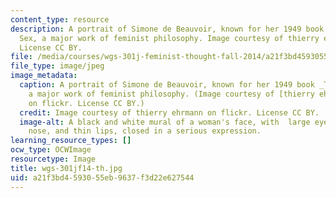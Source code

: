 ```yaml
---
content_type: resource
description: A portrait of Simone de Beauvoir, known for her 1949 book The Second
  Sex, a major work of feminist philosophy. Image courtesy of thierry ehrmann on flickr.
  License CC BY.
file: /media/courses/wgs-301j-feminist-thought-fall-2014/a21f3bd4593055eb9637f3d22e627544_wgs-301jf14-th.jpg
file_type: image/jpeg
image_metadata:
  caption: A portrait of Simone de Beauvoir, known for her 1949 book _The Second Sex_,
    a major work of feminist philosophy. (Image courtesy of [thierry ehrmann](https://www.flickr.com/photos/home_of_chaos/9334876056/in/photolist-fdTFqU-wsDMw-cTDkUy-7UmBgo-4vSFxQ-duRr3A-8hWgsL-wsFmj-7VroDh-fM92QP-4CmvLW-cTHmPy-4ysptC-arWZpk-arWCJ4-9T6yS9-bCxyEf-9T6yiE-9T3Hb4-q7XMRH-9T6Kmq-dbNF6y-6k2D9T-arX71D-d7vr61-dcURU5-csPZnL-42UnsN-cTHmo7-d7vkfY-d7vhqN-d7vesb-4eLmrh-9T6xSU-9T3JdV-arWzRg-gSYkg-oVmmQV-9T3HDZ-drGxxg-9T3R1P-9T3UwH-kydZHv-drGJBd-drGKMu-drGyxD-cLXJwY-5r9PJ-8CGFfL-cLXFQS)
    on flickr. License CC BY.)
  credit: Image courtesy of thierry ehrmann on flickr. License CC BY.
  image-alt: A black and white mural of a woman's face, with  large eyes, a pointed
    nose, and thin lips, closed in a serious expression.
learning_resource_types: []
ocw_type: OCWImage
resourcetype: Image
title: wgs-301jf14-th.jpg
uid: a21f3bd4-5930-55eb-9637-f3d22e627544
---
```

